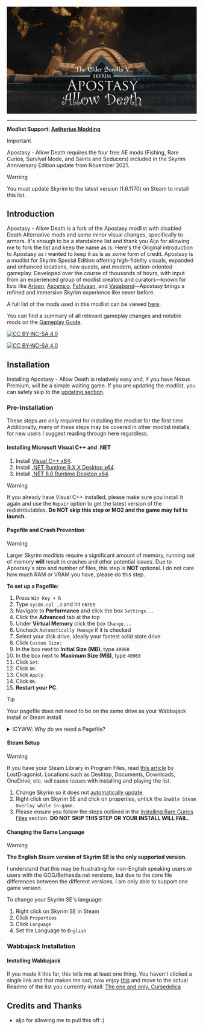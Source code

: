 
![](https://raw.githubusercontent.com/Styyx1/Apostasy---Allow-Death/master/images/Banner.png)



---

**Modlist Support: [Aetherius Modding](https://www.youtube.com/watch?v=QB7ACr7pUuE)**

>[!IMPORTANT]
>Apostasy - Allow Death requires the four free AE mods (Fishing, Rare Curios, Survival Mode, and Saints and Seducers) included in the Skyrim Anniversary Edition update from November 2021.

>[!WARNING]
>You must update Skyrim to the latest version (1.6.1170) on Steam to install this list.


## Introduction

Apostasy - Allow Death is a fork of the Apostasy modlist with disabled Death Alternative mods and some minor visual changes, specifically to armors. It's enough to be a standalone list and thank you Aljo for allowing me to fork the list and keep the name as is.
Here's the Original introduction to Apostasy as i wanted to keep it as is as some form of credit.
Apostasy is a modlist for Skyrim Special Edition offering high-fidelity visuals, expanded and enhanced locations, new quests, and modern, action-oriented gameplay. Developed over the course of thousands of hours, with input from an experienced group of modlist creators and curators—known for lists like [Arisen](https://github.com/The-Animonculory/Curseadelica/blob/main/README.md), [Ascensio](https://github.com/The-Animonculory/Curseadelica/blob/main/README.md), [Fahluaan](https://github.com/The-Animonculory/Curseadelica/blob/main/README.md), and [Vagabond](https://github.com/The-Animonculory/Curseadelica/blob/main/README.md)—Apostasy brings a refined and immersive Skyrim experience like never before.

A full list of the mods used in this modlist can be viewed [here](https://www.youtube.com/watch?v=QB7ACr7pUuE).

You can find a summary of all relevant gameplay changes and notable mods on the [Gameplay Guide](https://github.com/The-Animonculory/Curseadelica/blob/main/README.md).

[![CC BY-NC-SA 4.0][cc-by-nc-sa-shield]][cc-by-nc-sa]

[![CC BY-NC-SA 4.0][cc-by-nc-sa-image]][cc-by-nc-sa]

[cc-by-nc-sa]: http://creativecommons.org/licenses/by-nc-sa/4.0/
[cc-by-nc-sa-image]: https://licensebuttons.net/l/by-nc-sa/4.0/88x31.png
[cc-by-nc-sa-shield]: https://img.shields.io/badge/License-CC%20BY--NC--SA%204.0-lightgrey.svg

## Installation

Installing Apostasy - Allow Death is relatively easy and, if you have Nexus Premium, will be a simple waiting game. If you are updating the modlist, you can safely skip to the [updating section](#wabbajack-installation).

### Pre-Installation

These steps are only required for installing the modlist for the first time. Additionally, many of these steps may be covered in other modlist installs, for new users I suggest reading through here regardless.

#### Installing Microsoft Visual C++ and .NET

 1. Install [Visual C++ x64](https://aka.ms/vs/17/release/vc_redist.x64.exe).
 2. Install [.NET Runtime 9.X.X Desktop x64](https://dotnet.microsoft.com/en-us/download/dotnet/9.0).
 3. Install [.NET 6.0 Runtime Desktop x64](https://dotnet.microsoft.com/en-us/download/dotnet/thank-you/runtime-desktop-6.0.30-windows-x64-installer).

>[!WARNING]
>If you already have Visual C++ installed, please make sure you install it again and use the `Repair` option to get the latest version of the redistributables. **Do NOT skip this step or MO2 and the game may fail to launch.**

#### Pagefile and Crash Prevention

>[!WARNING]
>Larger Skyrim modlists require a significant amount of memory, running out of memory **will** result in crashes and other potential issues. Due to Apostasy's size and number of files, this step is **NOT** optional. I do not care how much RAM or VRAM you have, please do this step.

**To set up a Pagefile:**

 1. Press `Win Key + R`
 2. Type `sysdm.cpl ,3` and hit `ENTER`
 3. Navigate to **Performance** and click the box `Settings...`
 4. Click the **Advanced** tab at the top
 5. Under **Virtual Memory** click the box `Change...`
 6. Uncheck `Automatically Manage` if it is checked
 7. Select your disk drive, ideally your fastest solid state drive
 8. Click `Custom Size:`
 9. In the box next to **Initial Size (MB)**, type `40960`
 10. In the box next to **Maximum Size (MB)**, type `40960`
 11. Click `Set`.
 12. Click `OK`.
 13. Click `Apply`.
 14. Click `OK`.
 15. **Restart your PC**.

>[!TIP]
> Your pagefile does not need to be on the same drive as your Wabbajack install or Steam install.

<Details>
<summary>ICYWW: Why do we need a Pagefile?</summary>

Skyrim is a very old game (originally released in 2011) that is built on the [Creation Engine](https://en.wikipedia.org/wiki/Creation_Engine), a engine based off of the [Gamebryo](https://en.wikipedia.org/wiki/Gamebryo) engine that was originally used for Morrowind (released in 2002, *before I was born*).  

Through lots of experience and trial-and-error, we have discovered that increasing the window's pagefile can fix certain types of Skyrim crashes, the two most common examples being `Unhandled native exception occurred at 0x7FF6ADC8DDDA` and `Unhandled native exception occurred at 0x0`.  

But why is this? Skyrim appears to use system memory in very unexpected ways, for example it will frequently dip into the pagefile memory despite there being available RAM. Skyrim heavily favors high speed, low latency RAM (the best you can get as of writing this is 6000MHz and CL30 for DDR5).  

</Details>

#### Steam Setup

>[!WARNING]
>If you have your Steam Library in Program Files, read [this article](https://github.com/LostDragonist/steam-library-setup-tool/wiki/Usage-Guide) by LostDragonist. Locations such as Desktop, Documents, Downloads, OneDrive, etc. *will* cause issues with installing and playing the list.

 1. Change Skyrim so it does not [automatically update](https://help.steampowered.com/en/faqs/view/71AB-698D-57EB-178C#disable).
 2. Right click on Skyrim SE and click on properties, untick the `Enable Steam Overlay while in-game.`
 3. Please ensure you follow the steps outlined in the [Installing Rare Curios Files](#wabbajack-installation) section. **DO NOT SKIP THIS STEP OR YOUR INSTALL WILL FAIL.**

#### Changing the Game Language

>[!WARNING]
>**The English Steam version of Skyrim SE is the only supported version.**

I understand that this may be frustrating for non-English speaking users or users with the GOG/Bethesda.net versions, but due to the core file differences between the different versions, I am only able to support one game version.

To change your Skyrim SE's language:

 1. Right click on Skyrim SE in Steam
 2. Click `Properties`
 3. Click `Language`
 4. Set the Language to `English`

### Wabbajack Installation

#### Installing Wabbajack

If you made it this far, this tells me at least one thing. You haven't clicked a single link and that makes me sad, now enjoy [this](https://www.youtube.com/watch?v=dQw4w9WgXcQ)
and move to the actual Readme of the list you currently install: [The one and only, Cursedelica](https://github.com/The-Animonculory/Curseadelica/blob/main/README.md)

## Credits and Thanks

- aljo for allowing me to pull this off :)
